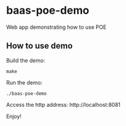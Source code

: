 # baas-poe-demo
Web app demonstrating how to use POE

## How to use demo 

Build the demo:

```
make
```

Run the demo:

```
./baas-poe-demo
```

Access the http address: http://localhost:8081 

Enjoy!

